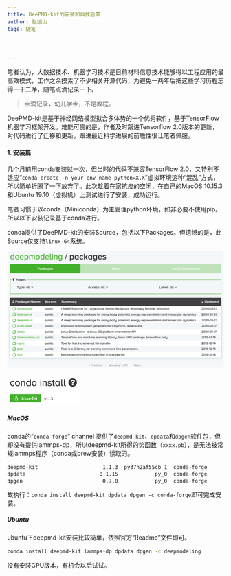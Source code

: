 ```yaml
---
title: DeePMD-kit的安装和自我启蒙
author: 赵旭山
tags: 随笔



---
```


笔者认为，大数据技术、机器学习技术是目前材料信息技术能够得以工程应用的最高效模式，工作之余摸索了不少相关开源代码，为避免一两年后把这些学习历程忘得一干二净，随笔点滴记录一下。

> 点滴记录，幼儿学步，不是教程。

DeePMD-kit是基于神经网络模型拟合多体势的一个优秀软件，基于TensorFlow机器学习框架开发。难能可贵的是，作者及时跟进Tensorflow 2.0版本的更新，对代码进行了迁移和更新，跟进最近科学进展的前瞻性很让笔者佩服。

#### 1. 安装篇

几个月前用conda安装过一次，但当时的代码不兼容TensorFlow 2.0，又特别不适应“`conda create -n your_env_name python=X.X`”虚拟环境这种“混乱”方式，所以简单折腾了一下放弃了。此次趁着在家抗疫的空闲，在自己的MacOS 10.15.3和Ubuntu 19.10（虚拟机）上测试进行了安装，成功运行。

笔者习惯于以conda（Miniconda）为主管理python环境，如非必要不使用pip。所以以下安装记录基于conda进行。

conda提供了DeePMD-kit的安装Source，包括以下Packages。但遗憾的是，此Source仅支持`linux-64`系统。

![](/assets/images/condaDeepmodelingSource202002221313.png)

<img src="/assets/images/deepmdOnlySupportLinux202002221318.png" style="zoom:50%;" />

##### **MacOS**

conda的“`conda forge`” channel 提供了`deepmd-kit`、`dpdata`和`dpgen`软件包，但却没有提供lammps-dp，所以deepmd-kit所得的势函数（`xxxx.pb`），是无法被常规lammps程序（conda或brew安装）读取的。

```
deepmd-kit                     1.1.3  py37h2af55cb_1  conda-forge
dpdata                        0.1.15            py_0  conda-forge
dpgen                          0.7.0            py_0  conda-forge
```

故执行：`conda install deepmd-kit dpdata dpgen -c conda-forge`即可完成安装。

##### Ubuntu

ubuntu下deepmd-kit安装比较简单，依照官方“Readme”文件即可。

```bash
conda install deepmd-kit lammps-dp dpdata dpgen -c deepmodeling
```

没有安装GPU版本，有机会以后试试。